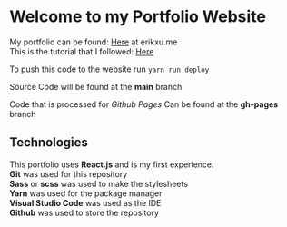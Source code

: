 # Welcome to my Portfolio Website

My portfolio can be found: [Here](erikxu.me) at erikxu.me  
This is the tutorial that I followed: [Here](https://www.youtube.com/watch?v=7WwtzsSHdpI)

To push this code to the website run
`yarn run deploy`

Source Code will be found at the **main** branch

Code that is processed for *Github Pages* Can be found at the **gh-pages** branch

## Technologies

This portfolio uses **React.js** and is my first experience.  
**Git** was used for this repository  
**Sass** or **scss** was used to make the stylesheets  
**Yarn** was used for the package manager  
**Visual Studio Code** was used as the IDE  
**Github** was used to store the repository  